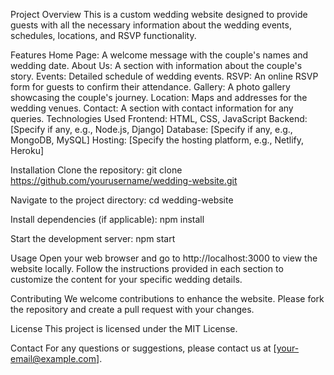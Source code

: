 Project Overview
This is a custom wedding website designed to provide guests with all the necessary information about the wedding events, schedules, locations, and RSVP functionality.

Features
Home Page: A welcome message with the couple's names and wedding date.
About Us: A section with information about the couple's story.
Events: Detailed schedule of wedding events.
RSVP: An online RSVP form for guests to confirm their attendance.
Gallery: A photo gallery showcasing the couple's journey.
Location: Maps and addresses for the wedding venues.
Contact: A section with contact information for any queries.
Technologies Used
Frontend: HTML, CSS, JavaScript
Backend: [Specify if any, e.g., Node.js, Django]
Database: [Specify if any, e.g., MongoDB, MySQL]
Hosting: [Specify the hosting platform, e.g., Netlify, Heroku]


Installation
Clone the repository:
git clone https://github.com/yourusername/wedding-website.git

Navigate to the project directory:
cd wedding-website

Install dependencies (if applicable):
npm install

Start the development server:
npm start

Usage
Open your web browser and go to http://localhost:3000 to view the website locally.
Follow the instructions provided in each section to customize the content for your specific wedding details.

Contributing
We welcome contributions to enhance the website. Please fork the repository and create a pull request with your changes.

License
This project is licensed under the MIT License.

Contact
For any questions or suggestions, please contact us at [your-email@example.com].

